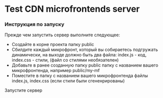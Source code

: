 <h1>Test CDN microfrontends server</h1>
<h3>Инструкция по запуску</h3>
<div>Прежде чем запустить сервер выполните следующее:</div>
<ul>
    <li>Создайте в корне проекта папку public</li>
    <li>Сбилдите каждый микрофронт, который вы собираетесь подгружать динамически, на выходе должно быть два файла: index.js - код, index.css - стили, (файл со стилями необязателен)</li>
    <li>Добавьте в ранее созданную папку public папку с названием вашего микрофронтенда, например public/my-mf</li>
    <li>Поместите в папку с названием вашего микрофронтенда файлы index.js, index.css (если стили были сгененрированы)</li>
</ul>
<div>Запустите сервер</div>
